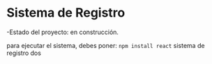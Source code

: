 <h1>Sistema de Registro</h1>

-Estado del proyecto: en construcción.

para ejecutar el sistema, debes poner:
````npm install react````
sistema de registro dos
